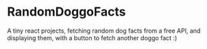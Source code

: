 # RandomDoggoFacts
A tiny react projects, fetching random dog facts from a free API, and displaying them, with a button to fetch another doggo fact :)
